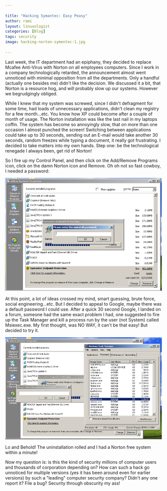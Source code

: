 ```yaml
---

title: "Hacking Symantec: Easy Peasy"
author: rami
layout: linuxologist
categories: [Blog]
tags: security
image: hacking-norton-symentec-1.jpg

---
```


Last week, the IT department had an epiphany, they decided to replace Mcafee Anti-Virus with Norton on all employees computers. Since I work in a company technologically retarded, the announcement almost went unnoticed with minimal opposition from all the departments. Only a handful (actually one besides me) didn't like the decision. We discussed it a bit, that Norton is a resource hog, and will probably slow up our systems. However we begrudgingly obliged.

While I knew that my system was screwed, since I didn't defragment for some time, had loads of unnecessary applications, didn't clean my registry for a few month...etc. You know how XP could become after a couple of month of usage. The Norton installation was like the last nail in my laptops coffin. The system has become so annoyingly slow, that on more than one occasion I almost punched the screen! Switching between applications could take up to 30 seconds, sending out an E-mail would take another 30 seconds, random freezes while typing a document, it really got frustrating. I decided to take matters into my own hands. Step one: be the technological renegade I always been, get rid of Norton!

So I fire up my Control Panel, and then click on the Add/Remove Programs icon, click on the damn Norton icon and Remove. Oh oh not so fast cowboy, I needed a password:

![Hacking Norton Symentec](/assets/images/content/blog/hacking-norton-symentec-1.jpg)

At this point, a lot of ideas crossed my mind, smart guessing, brute force, social engineering...etc. But I decided to appeal to Google, maybe there was a default password I could use. After a quick 30 second Google, I landed on a forum, someone had the same exact problem I had, one suggested to fire up the Task Manager and kill a process run by the user (not System) called Msiexec.exe. My first thought, was NO WAY, it can't be that easy! But decided to try it.

![Hacking Norton Symentec](/assets/images/content/blog/hacking-norton-symentec-2.jpg)

Lo and Behold! The uninstallation rolled and I had a Norton free system within a minute!

Now my question is: is this the kind of security millions of computer users and thousands of corporation depending on? How can such a hack go unnoticed for multiple versions (yes it has been around even for earlier versions) by such a "leading" computer security company? Didn't any one report it? File a bug? Security through obscurity my ass!
